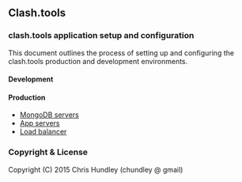 ## Clash.tools

### clash.tools application setup and configuration
This document outlines the process of setting up and configuring the clash.tools production and development environments.

#### Development

#### Production
* [MongoDB servers](doc/mongodb.md)
* [App servers](doc/app.md)
* [Load balancer](doc/loadbalancer.md)

### Copyright & License

Copyright (C) 2015 Chris Hundley (chundley @ gmail)